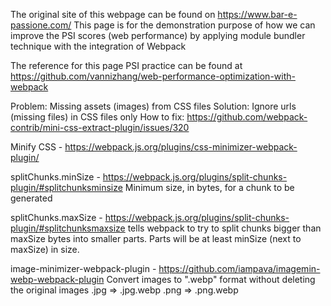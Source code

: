 The original site of this webpage can be found on https://www.bar-e-passione.com/
This page is for the demonstration purpose of how we can improve the PSI scores (web performance) by applying module bundler technique with the integration of Webpack


The reference for this page PSI practice can be found at https://github.com/vannizhang/web-performance-optimization-with-webpack


Problem: Missing assets (images) from CSS files
Solution: Ignore urls (missing files) in CSS files only
How to fix: https://github.com/webpack-contrib/mini-css-extract-plugin/issues/320

Minify CSS - https://webpack.js.org/plugins/css-minimizer-webpack-plugin/

splitChunks.minSize - https://webpack.js.org/plugins/split-chunks-plugin/#splitchunksminsize
Minimum size, in bytes, for a chunk to be generated

splitChunks.maxSize - https://webpack.js.org/plugins/split-chunks-plugin/#splitchunksmaxsize
tells webpack to try to split chunks bigger than maxSize bytes into smaller parts. Parts will be at least minSize (next to maxSize) in size.

image-minimizer-webpack-plugin - https://github.com/iampava/imagemin-webp-webpack-plugin
Convert images to ".webp" format without deleting the original images
.jpg => .jpg.webp
.png => .png.webp